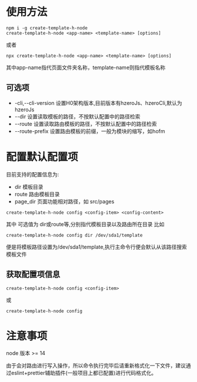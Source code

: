 # 使用方法

```shell
npm i -g create-template-h-node
create-template-h-node <app-name> <template-name> [options]
```

或者

```shell
npx create-template-h-node <app-name> <template-name> [options]
```

其中app-name指代页面文件夹名称，template-name则指代模板名称

## 可选项

- -cli,--cli-version <string> 设置H0架构版本,目前版本有hzeroJs、hzeroCli,默认为hzeroJs
- --dir 设置读取模板的路径，不按默认配置中的路径检索
- --route 设置读取路由模板的路径，不按默认配置中的路径检索
- --route-prefix 设置路由模板的前缀，一般为模块的缩写，如hofm

# 配置默认配置项

目前支持的配置信息为:

- dir 模板目录
- route 路由模板目录
- page_dir 页面功能相对路径，如 src/pages

```shell
create-template-h-node config <config-item> <config-content>
```

其中 <config-item> 可选值为 dir或route等,分别指代模板目录以及路由所在目录
比如
```shell
create-template-h-node config dir /dev/sda1/template
```
便是将模板路径设置为/dev/sda1/template,执行主命令行便会默认从该路径搜索模板文件

## 获取配置项信息

```shell
create-template-h-node config <config-item>
```

或

```shell
create-template-h-node config
```

# 注意事项

node 版本 >= 14

由于会对路由进行写入操作，所以命令执行完毕后请重新格式化一下文件，建议通过eslint+prettier辅助插件(一般项目上都已配置)进行代码格式化。